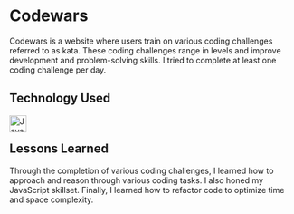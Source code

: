 <h1>Codewars</h1>
Codewars is a website where users train on various coding challenges referred to as kata. These coding challenges range in levels and improve development and problem-solving skills. I tried to complete at least one coding challenge per day. 
<br>

<h2>Technology Used</h2>
<img align="left" alt="JavaScript" width="30px" style="padding-right:10px;" src="https://cdn.jsdelivr.net/gh/devicons/devicon/icons/javascript/javascript-plain.svg" />
<br>

<h2>Lessons Learned</h2>
Through the completion of various coding challenges, I learned how to approach and reason through various coding tasks. I also honed my JavaScript skillset. Finally, I learned how to refactor code to optimize time and space complexity.
